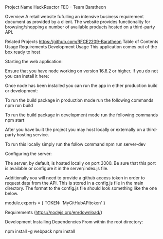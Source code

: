 
Project Name
HackReactor FEC - Team Baratheon

Overview
A retail website fufulling an intensive business requirement document as provided by a client. The website provides functionality for browsing/shopping a number of available products hosted on a third-party API.

Related Projects
https://github.com/RFCE2209-Baratheon
Table of Contents
Usage
Requirements
Development
Usage
This application comes out of the box ready to host

Starting the web application:

Ensure that you have node working on version 16.8.2 or higher. If you do not you can install it here:

Once node has been installed you can run the app in either production build or development:

To run the build package in production mode run the following commands npm run build

To run the build package in development mode run the following commands npm start

After you have built the project you may host locally or externally on a third-party hosting service.

To run this locally simply run the follow command npm run server-dev

Configuring the server:

The server, by default, is hosted locally on port 3000. Be sure that this port is available or configure it in the server/index.js file.

Additionally you will need to provide a github access token in order to request data from the API. This is stored in a config.js file in the main directory. The format to the config.js file should look something like the one below.

module.exports = { TOKEN: 'MyGitHubAPItoken' }

Requirements
(https://nodejs.org/en/download/)

Development
Installing Dependencies
From within the root directory:

npm install -g webpack npm install

